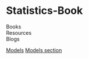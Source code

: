 # Statistics-Book
    
Books   
Resources   
Blogs   
    
<a href="./Models">Models</a>
[Models section](/Models)
